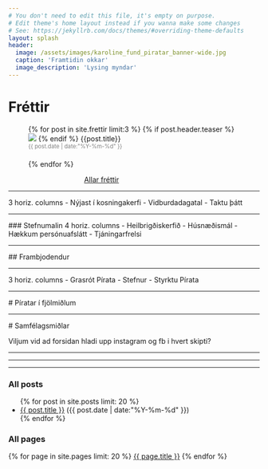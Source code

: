```yaml
---
# You don't need to edit this file, it's empty on purpose.
# Edit theme's home layout instead if you wanna make some changes
# See: https://jekyllrb.com/docs/themes/#overriding-theme-defaults
layout: splash
header:
  image: /assets/images/karoline_fund_piratar_banner-wide.jpg
  caption: 'Framtidin okkar'
  image_description: 'Lysing myndar'
---
```


# Fréttir

<figure class="third">
  {% for post in site.frettir limit:3 %}
    <a href="{{ post.url }}" style="text-decoration:none;">
      {% if post.header.teaser %}
        <img src="{{post.header.teaser}}">
      {% endif %}
      {{post.title}}
      <span style="display:block; margin:0 0 20px; font-size:80%; color:grey;">{{ post.date | date:"%Y-%m-%d" }}</span>
    </a>
  {% endfor %}
</figure>

<a href="/frettir/" class="btn btn-purple" style="display:block; margin: auto; width:200px; font-size:1em">Allar fréttir</a>

<hr />
3 horiz. columns
- Nýjast í kosningakerfi
- Vidburdadagatal
- Taktu þátt

<hr />
### Stefnumalin
4 horiz. columns
- Heilbrigðiskerfið
- Húsnæðismál
- Hækkum persónuafslátt
- Tjáningarfrelsi

<hr />
## Frambjodendur

<hr />
3 horiz. columns
- Grasrót Pírata
- Stefnur
- Styrktu Pírata

<hr />
# Píratar í fjölmiðlum

<hr />
# Samfélagsmiðlar

Viljum vid ad forsidan hladi upp instagram og fb i hvert skipti?

<hr />
<hr />
<hr />

### All posts

<ul class="">
{% for post in site.posts limit: 20 %}
  <div class="">
    <li>
         <a href="{{ site.baseurl }}{{ post.url }}">{{ post.title }}</a>
         <span>({{ post.date | date:"%Y-%m-%d" }})</span>
    </li>
  </div>
{% endfor %}
</ul>

### All pages
{% for page in site.pages limit: 20 %}
   <a href="{{ site.baseurl }}{{ page.url }}">{{ page.title }}</a>
{% endfor %}


